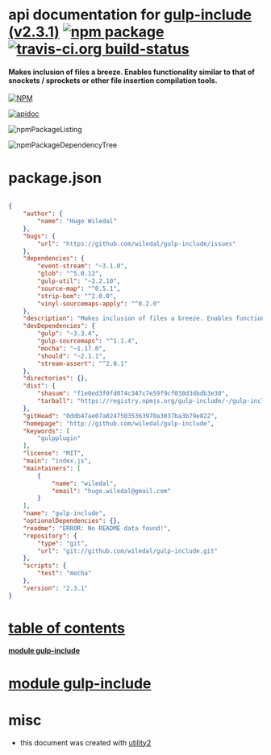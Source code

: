 # api documentation for  [gulp-include (v2.3.1)](http://github.com/wiledal/gulp-include)  [![npm package](https://img.shields.io/npm/v/npmdoc-gulp-include.svg?style=flat-square)](https://www.npmjs.org/package/npmdoc-gulp-include) [![travis-ci.org build-status](https://api.travis-ci.org/npmdoc/node-npmdoc-gulp-include.svg)](https://travis-ci.org/npmdoc/node-npmdoc-gulp-include)
#### Makes inclusion of files a breeze. Enables functionality similar to that of snockets / sprockets or other file insertion compilation tools.

[![NPM](https://nodei.co/npm/gulp-include.png?downloads=true)](https://www.npmjs.com/package/gulp-include)

[![apidoc](https://npmdoc.github.io/node-npmdoc-gulp-include/build/screenCapture.buildNpmdoc.browser._2Fhome_2Ftravis_2Fbuild_2Fnpmdoc_2Fnode-npmdoc-gulp-include_2Ftmp_2Fbuild_2Fapidoc.html.png)](https://npmdoc.github.io/node-npmdoc-gulp-include/build/apidoc.html)

![npmPackageListing](https://npmdoc.github.io/node-npmdoc-gulp-include/build/screenCapture.npmPackageListing.svg)

![npmPackageDependencyTree](https://npmdoc.github.io/node-npmdoc-gulp-include/build/screenCapture.npmPackageDependencyTree.svg)



# package.json

```json

{
    "author": {
        "name": "Hugo Wiledal"
    },
    "bugs": {
        "url": "https://github.com/wiledal/gulp-include/issues"
    },
    "dependencies": {
        "event-stream": "~3.1.0",
        "glob": "^5.0.12",
        "gulp-util": "~2.2.10",
        "source-map": "^0.5.1",
        "strip-bom": "^2.0.0",
        "vinyl-sourcemaps-apply": "^0.2.0"
    },
    "description": "Makes inclusion of files a breeze. Enables functionality similar to that of snockets / sprockets or other file insertion compilation tools.",
    "devDependencies": {
        "gulp": "~3.3.4",
        "gulp-sourcemaps": "^1.1.4",
        "mocha": "~1.17.0",
        "should": "~2.1.1",
        "stream-assert": "^2.0.1"
    },
    "directories": {},
    "dist": {
        "shasum": "f1e0ed3f0fd074c347c7e59f9cf038d3dbdb3e30",
        "tarball": "https://registry.npmjs.org/gulp-include/-/gulp-include-2.3.1.tgz"
    },
    "gitHead": "0ddb47ae07a02475035363970a3037ba3b79e822",
    "homepage": "http://github.com/wiledal/gulp-include",
    "keywords": [
        "gulpplugin"
    ],
    "license": "MIT",
    "main": "index.js",
    "maintainers": [
        {
            "name": "wiledal",
            "email": "hugo.wiledal@gmail.com"
        }
    ],
    "name": "gulp-include",
    "optionalDependencies": {},
    "readme": "ERROR: No README data found!",
    "repository": {
        "type": "git",
        "url": "git://github.com/wiledal/gulp-include.git"
    },
    "scripts": {
        "test": "mocha"
    },
    "version": "2.3.1"
}
```



# <a name="apidoc.tableOfContents"></a>[table of contents](#apidoc.tableOfContents)

#### [module gulp-include](#apidoc.module.gulp-include)



# <a name="apidoc.module.gulp-include"></a>[module gulp-include](#apidoc.module.gulp-include)



# misc
- this document was created with [utility2](https://github.com/kaizhu256/node-utility2)

